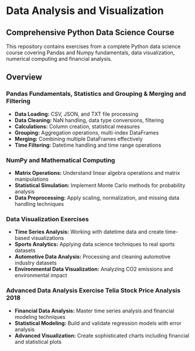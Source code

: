 # Data Analysis and Visualization

## Comprehensive Python Data Science Course

This repository contains exercises from a complete Python data science course covering Pandas and Numpy fundamentals, data visualization, numerical computing and financial analysis.

## Overview

### Pandas Fundamentals, Statistics and Grouping & Merging and Filtering

- **Data Loading:** CSV, JSON, and TXT file processing
- **Data Cleaning:** NaN handling, data type conversions, filtering
- **Calculations:** Column creation, statistical measures
- **Grouping:** Aggregation operations, multi-index DataFrames
- **Merging:** Combining multiple DataFrames effectively
- **Time Filtering:** Datetime handling and time range operations

### NumPy and Mathematical Computing

- **Matrix Operations:** Understand linear algebra operations and matrix manipulations
- **Statistical Simulation:** Implement Monte Carlo methods for probability analysis
- **Data Preprocessing:** Apply scaling, normalization, and missing data handling techniques

### Data Visualization Exercises

- **Time Series Analysis:** Working with datetime data and create time-based visualizations
- **Sports Analytics:** Applying data science techniques to real sports datasets
- **Automotive Data Analysis:** Processing and cleaning automotive industry datasets
- **Environmental Data Visualization:** Analyzing CO2 emissions and environmental impact

### Advanced Data Analysis Exercise Telia Stock Price Analysis 2018

- **Financial Data Analysis:** Master time series analysis and financial modeling techniques
- **Statistical Modeling:** Build and validate regression models with error analysis
- **Advanced Visualization:** Create sophisticated charts including financial and statistical plots
